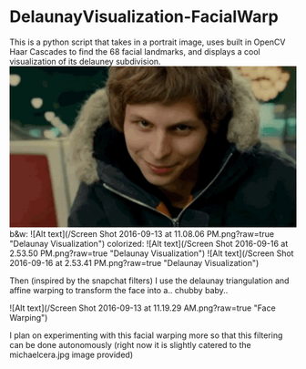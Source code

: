 # DelaunayVisualization-FacialWarp
This is a python script that takes in a portrait image, uses built in OpenCV Haar Cascades to find the 68 facial landmarks, 
and displays a cool visualization of its delauney subdivision.  
![Alt text](/michaelcera.jpg "Original Michael Cera")
b&w:
![Alt text](/Screen Shot 2016-09-13 at 11.08.06 PM.png?raw=true "Delaunay Visualization")
colorized:
![Alt text](/Screen Shot 2016-09-16 at 2.53.50 PM.png?raw=true "Delaunay Visualization")
![Alt text](/Screen Shot 2016-09-16 at 2.53.41 PM.png?raw=true "Delaunay Visualization")


Then (inspired by the snapchat filters) I use the delaunay triangulation and affine warping to transform the face into a.. 
chubby baby..

![Alt text](/Screen Shot 2016-09-13 at 11.19.29 AM.png?raw=true "Face Warping")

I plan on experimenting with this facial warping more so that this filtering can be done autonomously 
(right now it is slightly catered to the michaelcera.jpg image provided)
